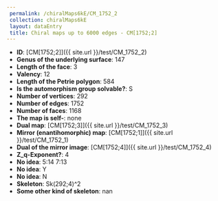 ```yaml
--- 
 permalink: /chiralMaps6kE/CM_1752_2 
 collection: chiralMaps6kE
 layout: dataEntry
 title: Chiral maps up to 6000 edges - CM[1752;2]
---
```


- **ID**: [CM[1752;2]]({{ site.url }}/test/CM_1752_2)
- **Genus of the underlying surface**: 147
- **Length of the face**: 3
- **Valency**: 12
- **Length of the Petrie polygon**: 584
- **Is the automorphism group solvable?**: S
- **Number of vertices**: 292
- **Number of edges**: 1752
- **Number of faces**: 1168
- **The map is self-**: none
- **Dual map**: [CM[1752;3]]({{ site.url }}/test/CM_1752_3)
- **Mirror (enantihomorphic) map**: [CM[1752;1]]({{ site.url }}/test/CM_1752_1)
- **Dual of the mirror image**: [CM[1752;4]]({{ site.url }}/test/CM_1752_4)
- **Z_q-Exponent?**: 4
- **No idea**:  5:14 7:13
- **No idea**: Y
- **No idea**: N
- **Skeleton**: Sk(292;4)^2
- **Some other kind of skeleton**: nan
